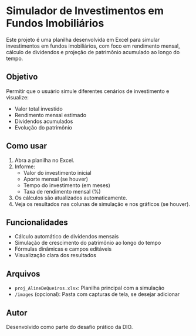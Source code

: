 # Simulador de Investimentos em Fundos Imobiliários

Este projeto é uma planilha desenvolvida em Excel para simular investimentos em fundos imobiliários, com foco em rendimento mensal, cálculo de dividendos e projeção de patrimônio acumulado ao longo do tempo.

## Objetivo

Permitir que o usuário simule diferentes cenários de investimento e visualize:
- Valor total investido
- Rendimento mensal estimado
- Dividendos acumulados
- Evolução do patrimônio

## Como usar

1. Abra a planilha no Excel.
2. Informe:
   - Valor do investimento inicial
   - Aporte mensal (se houver)
   - Tempo do investimento (em meses)
   - Taxa de rendimento mensal (%)
3. Os cálculos são atualizados automaticamente.
4. Veja os resultados nas colunas de simulação e nos gráficos (se houver).

## Funcionalidades

- Cálculo automático de dividendos mensais
- Simulação de crescimento do patrimônio ao longo do tempo
- Fórmulas dinâmicas e campos editáveis
- Visualização clara dos resultados

## Arquivos

- `proj_AlineDeQueiros.xlsx`: Planilha principal com a simulação
- `/images` (opcional): Pasta com capturas de tela, se desejar adicionar

## Autor

Desenvolvido como parte do desafio prático da DIO.

